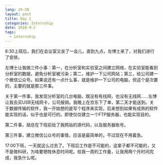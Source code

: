 ```yaml
---
lang: zh-CN
layout: post
title: Day 1
categories: Internship
date: 2018-9-2
tags:
  - internship
---
```


8:30上班后，我们在会议室又坐了一会儿，直到九点，左博士来了，对我们进行了安排。

左博士让我做三件小事：第一，在分析室和实验室之间建立网络，在实验室能看到分析室的数据，避免分析室被污染；第二，维护一下公司网站；第三，给公司建一个微信公众号。如果说还有一点什么事，就是维护一下公司的电脑，但这个是次要的，主要的就是那三件事。

关于第一件事，我发现分析室的几台电脑，既没有有线网，也没有无线网……左博让我去买USB无线网卡，公司报销。我晚上在京东下了单，第二天才能送到。关于数据传输的软件，我一开始想的是写个程序来实现，后来想到如果有成熟的软件能实现的话，似乎也是可行的。即使仅仅建立一个FTP服务器，也能实现目的。

第二件事，胡总在下班前给了我网站的源代码，以及服务器账号。

第三件事，建立微信公众号的事情，应该是最简单的，不过现在不用着急。

17:00下班，一天就这么过去了。下班后工作是不可能的，这辈子都不可能的，又不是做科研，为啥要牺牲休息时间呢。给我一周的工作量，让我用两个月时间完成，我急什么呢。
